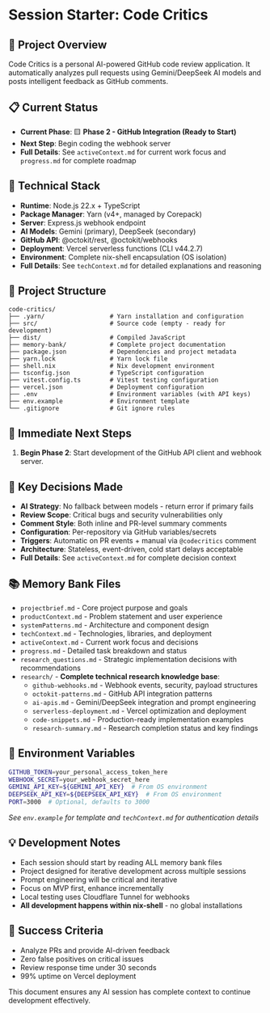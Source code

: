 # Session Starter: Code Critics

## 🎯 **Project Overview**
Code Critics is a personal AI-powered GitHub code review application. It automatically analyzes pull requests using Gemini/DeepSeek AI models and posts intelligent feedback as GitHub comments.

## 📋 **Current Status**
- **Current Phase**: 🟨 **Phase 2 - GitHub Integration (Ready to Start)**
- **Next Step**: Begin coding the webhook server
- **Full Details**: See `activeContext.md` for current work focus and `progress.md` for complete roadmap

## 🔧 **Technical Stack**
- **Runtime**: Node.js 22.x + TypeScript
- **Package Manager**: Yarn (v4+, managed by Corepack)
- **Server**: Express.js webhook endpoint
- **AI Models**: Gemini (primary), DeepSeek (secondary)
- **GitHub API**: @octokit/rest, @octokit/webhooks
- **Deployment**: Vercel serverless functions (CLI v44.2.7)
- **Environment**: Complete nix-shell encapsulation (OS isolation)
- **Full Details**: See `techContext.md` for detailed explanations and reasoning

## 📁 **Project Structure**
```
code-critics/
├── .yarn/                  # Yarn installation and configuration
├── src/                    # Source code (empty - ready for development)
├── dist/                   # Compiled JavaScript
├── memory-bank/            # Complete project documentation
├── package.json            # Dependencies and project metadata
├── yarn.lock               # Yarn lock file
├── shell.nix               # Nix development environment
├── tsconfig.json           # TypeScript configuration
├── vitest.config.ts        # Vitest testing configuration
├── vercel.json             # Deployment configuration
├── .env                    # Environment variables (with API keys)
├── env.example             # Environment template
└── .gitignore              # Git ignore rules
```

## 🚀 **Immediate Next Steps**
1. **Begin Phase 2**: Start development of the GitHub API client and webhook server.

## 🧠 **Key Decisions Made**
- **AI Strategy**: No fallback between models - return error if primary fails
- **Review Scope**: Critical bugs and security vulnerabilities only
- **Comment Style**: Both inline and PR-level summary comments
- **Configuration**: Per-repository via GitHub variables/secrets
- **Triggers**: Automatic on PR events + manual via `@codecritics` comment
- **Architecture**: Stateless, event-driven, cold start delays acceptable
- **Full Details**: See `activeContext.md` for complete decision context

## 📚 **Memory Bank Files**
- `projectbrief.md` - Core project purpose and goals
- `productContext.md` - Problem statement and user experience
- `systemPatterns.md` - Architecture and component design
- `techContext.md` - Technologies, libraries, and deployment
- `activeContext.md` - Current work focus and decisions
- `progress.md` - Detailed task breakdown and status
- `research_questions.md` - Strategic implementation decisions with recommendations
- `research/` - **Complete technical research knowledge base**:
  - `github-webhooks.md` - Webhook events, security, payload structures
  - `octokit-patterns.md` - GitHub API integration patterns
  - `ai-apis.md` - Gemini/DeepSeek integration and prompt engineering
  - `serverless-deployment.md` - Vercel optimization and deployment
  - `code-snippets.md` - Production-ready implementation examples
  - `research-summary.md` - Research completion status and key findings

## 🔑 **Environment Variables**
```bash
GITHUB_TOKEN=your_personal_access_token_here
WEBHOOK_SECRET=your_webhook_secret_here
GEMINI_API_KEY=${GEMINI_API_KEY}  # From OS environment
DEEPSEEK_API_KEY=${DEEPSEEK_API_KEY}  # From OS environment
PORT=3000  # Optional, defaults to 3000
```
*See `env.example` for template and `techContext.md` for authentication details*

## 💡 **Development Notes**
- Each session should start by reading ALL memory bank files
- Project designed for iterative development across multiple sessions
- Prompt engineering will be critical and iterative
- Focus on MVP first, enhance incrementally
- Local testing uses Cloudflare Tunnel for webhooks
- **All development happens within nix-shell** - no global installations

## 🎯 **Success Criteria**
- Analyze PRs and provide AI-driven feedback
- Zero false positives on critical issues
- Review response time under 30 seconds
- 99% uptime on Vercel deployment

This document ensures any AI session has complete context to continue development effectively.
